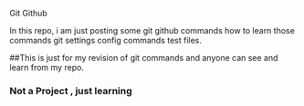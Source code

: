 Git Github 

In this repo, i am just posting some git github commands 
how to learn those commands
git settings 
config commands
test files.


##This is just for my revision of git commands and anyone can see and learn from my repo.


### Not a Project , just learning ####
